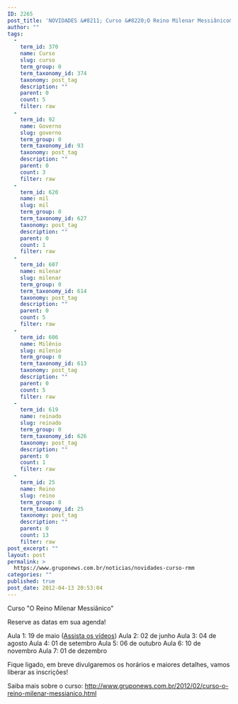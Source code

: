 ```yaml
---
ID: 2265
post_title: 'NOVIDADES &#8211; Curso &#8220;O Reino Milenar Messiânico&#8221;'
author: ""
tags:
  - 
    term_id: 370
    name: Curso
    slug: curso
    term_group: 0
    term_taxonomy_id: 374
    taxonomy: post_tag
    description: ""
    parent: 0
    count: 5
    filter: raw
  - 
    term_id: 92
    name: Governo
    slug: governo
    term_group: 0
    term_taxonomy_id: 93
    taxonomy: post_tag
    description: ""
    parent: 0
    count: 3
    filter: raw
  - 
    term_id: 620
    name: mil
    slug: mil
    term_group: 0
    term_taxonomy_id: 627
    taxonomy: post_tag
    description: ""
    parent: 0
    count: 1
    filter: raw
  - 
    term_id: 607
    name: milenar
    slug: milenar
    term_group: 0
    term_taxonomy_id: 614
    taxonomy: post_tag
    description: ""
    parent: 0
    count: 5
    filter: raw
  - 
    term_id: 606
    name: Milênio
    slug: milenio
    term_group: 0
    term_taxonomy_id: 613
    taxonomy: post_tag
    description: ""
    parent: 0
    count: 5
    filter: raw
  - 
    term_id: 619
    name: reinado
    slug: reinado
    term_group: 0
    term_taxonomy_id: 626
    taxonomy: post_tag
    description: ""
    parent: 0
    count: 1
    filter: raw
  - 
    term_id: 25
    name: Reino
    slug: reino
    term_group: 0
    term_taxonomy_id: 25
    taxonomy: post_tag
    description: ""
    parent: 0
    count: 13
    filter: raw
post_excerpt: ""
layout: post
permalink: >
  https://www.gruponews.com.br/noticias/novidades-curso-rmm
categories: ""
published: true
post_date: 2012-04-13 20:53:04
---
```

Curso "O Reino Milenar Messiânico"

Reserve as datas em sua agenda!

Aula 1: 19 de maio (<a title="Curso “O Reino Milenar Messiânico” #aula01" href="http://www.gruponews.com.br/audiosevideos/curso-reino-milenar-messianico/aula01">Assista os vídeos</a>)
Aula 2: 02 de junho
Aula 3: 04 de agosto
Aula 4: 01 de setembro
Aula 5: 06 de outubro
Aula 6: 10 de novembro
Aula 7: 01 de dezembro

Fique ligado, em breve divulgaremos os horários e maiores detalhes, vamos liberar as inscrições!

Saiba mais sobre o curso: <a href="http://www.gruponews.com.br/2012/02/curso-o-reino-milenar-messianico.html">http://www.gruponews.com.br/2012/02/curso-o-reino-milenar-messianico.html</a>